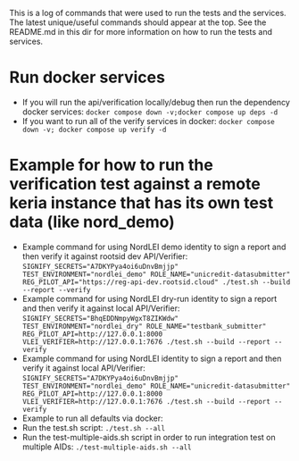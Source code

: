 This is a log of commands that were used to run the tests and the services.
The latest unique/useful commands should appear at the top.
See the README.md in this dir for more information on how to run the tests and services.

# Run docker services

- If you will run the api/verification locally/debug then run the dependency docker services:
  `docker compose down -v;docker compose up deps -d`
- If you want to run all of the verify services in docker:
  `docker compose down -v; docker compose up verify -d`

# Example for how to run the verification test against a remote keria instance that has its own test data (like nord_demo)

- Example command for using NordLEI demo identity to sign a report and then verify it against rootsid dev API/Verifier:
  `SIGNIFY_SECRETS="A7DKYPya4oi6uDnvBmjjp" TEST_ENVIRONMENT="nordlei_demo" ROLE_NAME="unicredit-datasubmitter" REG_PILOT_API="https://reg-api-dev.rootsid.cloud" ./test.sh --build --report --verify`
- Example command for using NordLEI dry-run identity to sign a report and then verify it against local API/Verifier:
  `SIGNIFY_SECRETS="BhqEDDNmpyWgxT8ZIKWdw" TEST_ENVIRONMENT="nordlei_dry" ROLE_NAME="testbank_submitter" REG_PILOT_API=http://127.0.0.1:8000 VLEI_VERIFIER=http://127.0.0.1:7676 ./test.sh --build --report --verify`
- Example command for using NordLEI identity to sign a report and then verify it against local API/Verifier:
  `SIGNIFY_SECRETS="A7DKYPya4oi6uDnvBmjjp" TEST_ENVIRONMENT="nordlei_demo" ROLE_NAME="unicredit-datasubmitter" REG_PILOT_API=http://127.0.0.1:8000 VLEI_VERIFIER=http://127.0.0.1:7676 ./test.sh --build --report --verify`
- Example to run all defaults via docker:
- Run the test.sh script:
  `./test.sh --all`
- Run the test-multiple-aids.sh script in order to run integration test on multiple AIDs:
  `./test-multiple-aids.sh --all`
